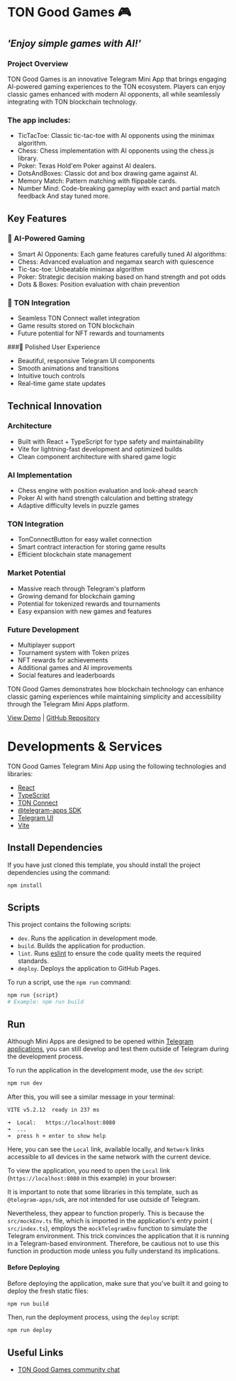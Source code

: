 
# **TON Good Games 🎮**

## _**'Enjoy simple games with AI!'**_

### **Project Overview**

TON Good Games is an innovative Telegram Mini App that brings engaging AI-powered gaming experiences to the TON ecosystem. Players can enjoy classic games enhanced with modern AI opponents, all while seamlessly integrating with TON blockchain technology.

### The app includes:
- TicTacToe: Classic tic-tac-toe with AI opponents using the minimax algorithm.
- Chess: Chess implementation with AI opponents using the chess.js library.
- Poker: Texas Hold'em Poker against AI dealers.
- DotsAndBoxes: Classic dot and box drawing game against AI.
- Memory Match: Pattern matching with flippable cards.
- Number Mind: Code-breaking gameplay with exact and partial match feedback
And stay tuned more.

## **Key Features**

### **🎯 AI-Powered Gaming**
- Smart AI Opponents: Each game features carefully tuned AI algorithms:
- Chess: Advanced evaluation and negamax search with quiescence
- Tic-tac-toe: Unbeatable minimax algorithm
- Poker: Strategic decision making based on hand strength and pot odds
- Dots & Boxes: Position evaluation with chain prevention

### 💎 TON Integration
- Seamless TON Connect wallet integration
- Game results stored on TON blockchain
- Future potential for NFT rewards and tournaments

###🎨 Polished User Experience
- Beautiful, responsive Telegram UI components
- Smooth animations and transitions
- Intuitive touch controls
- Real-time game state updates

## Technical Innovation

### Architecture
- Built with React + TypeScript for type safety and maintainability
- Vite for lightning-fast development and optimized builds
- Clean component architecture with shared game logic

### AI Implementation
- Chess engine with position evaluation and look-ahead search
- Poker AI with hand strength calculation and betting strategy
- Adaptive difficulty levels in puzzle games

### TON Integration
- TonConnectButton for easy wallet connection
- Smart contract interaction for storing game results
- Efficient blockchain state management

### Market Potential
- Massive reach through Telegram's platform
- Growing demand for blockchain gaming
- Potential for tokenized rewards and tournaments
- Easy expansion with new games and features

### Future Development
- Multiplayer support
- Tournament system with Token prizes
- NFT rewards for achievements
- Additional games and AI improvements
- Social features and leaderboards

TON Good Games demonstrates how blockchain technology can enhance classic gaming experiences while maintaining simplicity and accessibility through the Telegram Mini Apps platform.

[View Demo](https://games.ton.gg) | [GitHub Repository](https://github.com/angvine/tongg)


# Developments & Services

TON Good Games Telegram Mini App using the following technologies
and libraries:

- [React](https://react.dev/)
- [TypeScript](https://www.typescriptlang.org/)
- [TON Connect](https://docs.ton.org/develop/dapps/ton-connect/overview)
- [@telegram-apps SDK](https://docs.telegram-mini-apps.com/packages/telegram-apps-sdk/2-x)
- [Telegram UI](https://github.com/Telegram-Mini-Apps/TelegramUI)
- [Vite](https://vitejs.dev/)

## Install Dependencies

If you have just cloned this template, you should install the project
dependencies using the command:

```Bash
npm install
```

## Scripts

This project contains the following scripts:

- `dev`. Runs the application in development mode.
- `build`. Builds the application for production.
- `lint`. Runs [eslint](https://eslint.org/) to ensure the code quality meets
  the required standards.
- `deploy`. Deploys the application to GitHub Pages.

To run a script, use the `npm run` command:

```Bash
npm run {script}
# Example: npm run build
```

## Run

Although Mini Apps are designed to be opened
within [Telegram applications](https://docs.telegram-mini-apps.com/platform/about#supported-applications),
you can still develop and test them outside of Telegram during the development
process.

To run the application in the development mode, use the `dev` script:

```bash
npm run dev
```

After this, you will see a similar message in your terminal:

```bash
VITE v5.2.12  ready in 237 ms

➜  Local:   https://localhost:8080
➜  ...
➜  press h + enter to show help
```

Here, you can see the `Local` link, available locally, and `Network` links
accessible to all devices in the same network with the current device.

To view the application, you need to open the `Local`
link (`https://localhost:8080` in this example) in your
browser:

It is important to note that some libraries in this template, such as
`@telegram-apps/sdk`, are not intended for use outside of Telegram.

Nevertheless, they appear to function properly. This is because the
`src/mockEnv.ts` file, which is imported in the application's entry point (
`src/index.ts`), employs the `mockTelegramEnv` function to simulate the Telegram
environment. This trick convinces the application that it is running in a
Telegram-based environment. Therefore, be cautious not to use this function in
production mode unless you fully understand its implications.


#### Before Deploying

Before deploying the application, make sure that you've built it and going to
deploy the fresh static files:

```bash
npm run build
```

Then, run the deployment process, using the `deploy` script:

```Bash
npm run deploy
```

## Useful Links

- [TON Good Games community chat](https://t.me/tongoodgames)
